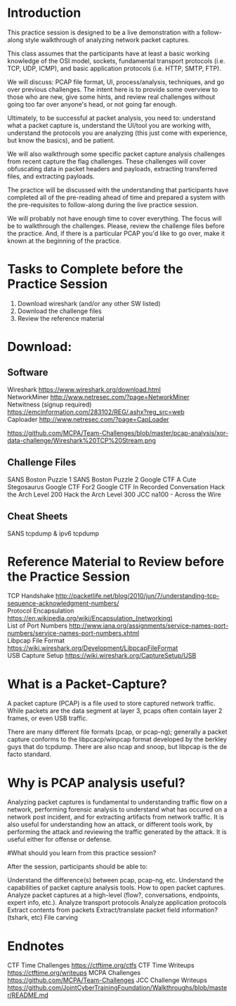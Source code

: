 # Introduction

This practice session is designed to be a live demonstration with a follow-along style walkthrough of analyzing network packet captures.  

This class assumes that the participants have at least a basic working knowledge of the OSI model, sockets, fundamental transport protocols (i.e. TCP, UDP, ICMP), and basic application protocols (i.e. HTTP, SMTP, FTP).

We will discuss: PCAP file format, UI, process/analysis, techniques, and go over previous challenges.  The intent here is to provide some overview to those who are new, give some hints, and review real challenges without going too far over anyone's head, or not going far enough.

Ultimately, to be successful at packet analysis, you need to: understand what a packet capture is, understand the UI/tool you are working with, understand the protocols you are analyzing (this just come with experience, but know the basics), and be patient.

We will also walkthrough some specific packet capture analysis challenges from recent capture the flag challenges.  These challenges will cover obfuscating data in packet headers and payloads, extracting transferred files, and extracting payloads.

The practice will be discussed with the understanding that participants have completed all of the pre-reading ahead of time and prepared a system with the pre-requisites to follow-along during the live practice session.

We will probably not have enough time to cover everything.  The focus will be to walkthrough the challenges.  Please, review the challenge files before the practice.  And, if there is a particular PCAP you'd like to go over, make it known at the beginning of the practice.

# Tasks to Complete before the Practice Session

1. Download wireshark (and/or any other SW listed)
2. Download the challenge files
3. Review the reference material

# Download:
## Software
Wireshark <https://www.wireshark.org/download.html>  
NetworkMiner <http://www.netresec.com/?page=NetworkMiner>  
Netwitness (signup required) <https://emcinformation.com/283102/REG/.ashx?reg_src=web>  
Caploader <http://www.netresec.com/?page=CapLoader>  

<https://github.com/MCPA/Team-Challenges/blob/master/pcap-analysis/xor-data-challenge/Wireshark%20TCP%20Stream.png>  

## Challenge Files
SANS Boston Puzzle 1
SANS Boston Puzzle 2
Google CTF A Cute Stegosaurus
Google CTF For2
Google CTF In Recorded Conversation
Hack the Arch Level 200
Hack the Arch Level 300
JCC na100 - Across the Wire

## Cheat Sheets
SANS tcpdump & ipv6 tcpdump

# Reference Material to Review before the Practice Session

TCP Handshake <http://packetlife.net/blog/2010/jun/7/understanding-tcp-sequence-acknowledgment-numbers/>  
Protocol Encapsulation <https://en.wikipedia.org/wiki/Encapsulation_(networking)>  
List of Port Numbers <http://www.iana.org/assignments/service-names-port-numbers/service-names-port-numbers.xhtml>  
Libpcap File Format <https://wiki.wireshark.org/Development/LibpcapFileFormat>  
USB Capture Setup <https://wiki.wireshark.org/CaptureSetup/USB>  

# What is a Packet-Capture?

A packet capture (PCAP) is a file used to store captured network traffic.  While packets are the data segment at layer 3, pcaps often contain layer 2 frames, or even USB traffic.  

There are many different file formats (pcap, or pcap-ng); generally a packet capture conforms to the libpcacp/winpcap format developed by the berkley guys that do tcpdump.  There are also ncap and snoop, but libpcap is the de facto standard.

# Why is PCAP analysis useful?

Analyzing packet captures is fundamental to understanding traffic flow on a network, performing forensic analysis to understand what has occured on a network post incident, and for extracting artifacts from network traffic.  It is also useful for understanding how an attack, or different tools work, by performing the attack and reviewing the traffic generated by the attack.  It is useful either for offense or defense.

#What should you learn from this practice session?

After the session, participants should be able to:

Understand the difference(s) between pcap, pcap-ng, etc.
Understand the capabilities of packet capture analysis tools.
How to open packet captures.
Analyze packet captures at a high-level (flow?, conversations, endpoints, expert info, etc.).
Analyze transport protocols
Analyze application protocols
Extract contents from packets
Extract/translate packet field information? (tshark, etc)
File carving

# Endnotes
CTF Time Challenges <https://ctftime.org/ctfs>
CTF Time Writeups <https://ctftime.org/writeups>
MCPA Challenges <https://github.com/MCPA/Team-Challenges>
JCC Challenge Writeups <https://github.com/JointCyberTrainingFoundation/Walkthroughs/blob/master/README.md>
